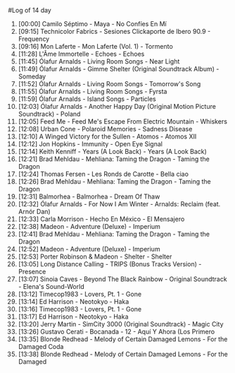 #Log of 14 day

1. [00:00] Camilo Séptimo - Maya - No Confíes En Mí
1. [09:15] Technicolor Fabrics - Sesiones Clickaporte de Ibero 90.9 - Frequency
1. [09:16] Mon Laferte - Mon Laferte (Vol. 1) - Tormento
1. [11:28] L'Âme Immortelle - Echoes - Echoes
1. [11:45] Ólafur Arnalds - Living Room Songs - Near Light
1. [11:49] Ólafur Arnalds - Gimme Shelter (Original Soundtrack Album) - Someday
1. [11:52] Ólafur Arnalds - Living Room Songs - Tomorrow's Song
1. [11:55] Ólafur Arnalds - Living Room Songs - Fyrsta
1. [11:59] Ólafur Arnalds - Island Songs - Particles
1. [12:03] Ólafur Arnalds - Another Happy Day (Original Motion Picture Soundtrack) - Poland
1. [12:05] Feed Me - Feed Me's Escape From Electric Mountain - Whiskers
1. [12:08] Urban Cone - Polaroid Memories - Sadness Disease
1. [12:10] A Winged Victory for the Sullen - Atomos - Atomos XII
1. [12:12] Jon Hopkins - Immunity - Open Eye Signal
1. [12:14] Keith Kenniff - Years (A Look Back) - Years (A Look Back)
1. [12:21] Brad Mehldau - Mehliana: Taming the Dragon - Taming the Dragon
1. [12:24] Thomas Fersen - Les Ronds de Carotte - Bella ciao
1. [12:26] Brad Mehldau - Mehliana: Taming the Dragon - Taming the Dragon
1. [12:31] Balmorhea - Balmorhea - Dream Of Thaw
1. [12:32] Ólafur Arnalds - For Now I Am Winter - Arnalds: Reclaim (feat. Arnór Dan)
1. [12:33] Carla Morrison - Hecho En México - El Mensajero
1. [12:38] Madeon - Adventure (Deluxe) - Imperium
1. [12:41] Brad Mehldau - Mehliana: Taming the Dragon - Taming the Dragon
1. [12:52] Madeon - Adventure (Deluxe) - Imperium
1. [12:53] Porter Robinson & Madeon - Shelter - Shelter
1. [13:05] Long Distance Calling - TRIPS (Bonus Tracks Version) - Presence
1. [13:07] Sinoia Caves - Beyond The Black Rainbow - Original Soundtrack - Elena's Sound-World
1. [13:12] Timecop1983 - Lovers, Pt. 1 - Gone
1. [13:14] Ed Harrison - Neotokyo - Haka
1. [13:16] Timecop1983 - Lovers, Pt. 1 - Gone
1. [13:17] Ed Harrison - Neotokyo - Haka
1. [13:20] Jerry Martin - SimCity 3000 (Original Soundtrack) - Magic City
1. [13:26] Gustavo Cerati - Bocanada - 12 - Aquí Y Ahora (Los Primero
1. [13:35] Blonde Redhead - Melody of Certain Damaged Lemons - For the Damaged Coda
1. [13:38] Blonde Redhead - Melody of Certain Damaged Lemons - For the Damaged
